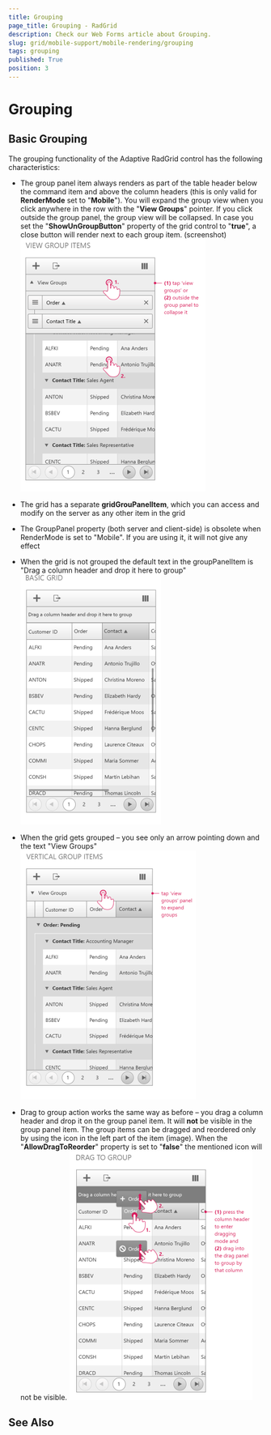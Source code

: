 ```yaml
---
title: Grouping
page_title: Grouping - RadGrid
description: Check our Web Forms article about Grouping.
slug: grid/mobile-support/mobile-rendering/grouping
tags: grouping
published: True
position: 3
---
```


# Grouping



## Basic Grouping

The grouping functionality of the Adaptive RadGrid control has the following characteristics:

* The group panel item always renders as part of the table header below the command item and above the column headers (this is only valid for **RenderMode** set to "**Mobile**"). You will expand the group view when you click anywhere in the row with the "**View Groups**" pointer. If you click outside the group panel, the group view will be collapsed.
In case you set the "**ShowUnGroupButton**" property of the grid control to "**true**", a close button will render next to each group item.
(screenshot)![adaptive grid Grouping 4](images/adaptive_grid_Grouping4.png)

* The grid has a separate **gridGrouPanelItem**, which you can access and modify on the server as any other item in the grid

* The GroupPanel property (both server and client-side) is obsolete when RenderMode is set to "Mobile". If you are using it, it will not give any effect

* When the grid is not grouped the default text in the groupPanelItem is "Drag a column header and drop it here to group"![adaptive grid Grouping 1](images/adaptive_grid_Grouping1.png)

* When the grid gets grouped – you see only an arrow pointing down and the text "View Groups"![adaptive grid Grouping 3](images/adaptive_grid_Grouping3.png)

* Drag to group action works the same way as before – you drag a column header and drop it on the group panel item. It will **not** be visible in the group panel item. The group items can be dragged and reordered only by using the icon in the left part of the item (image). When the "**AllowDragToReorder**" property is set to "**false**" the mentioned icon will not be visible.
![adaptive grid Grouping 2](images/adaptive_grid_Grouping2.png)

## See Also
